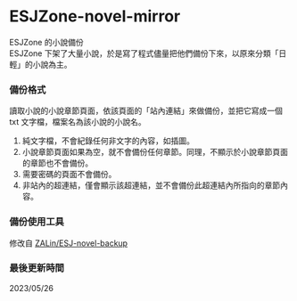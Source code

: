 # ESJZone-novel-mirror
ESJZone 的小說備份  
ESJZone 下架了大量小說，於是寫了程式儘量把他們備份下來，以原來分類「日輕」的小說為主。

### 備份格式
讀取小說的小說章節頁面，依該頁面的「站內連結」來做備份，並把它寫成一個 txt 文字檔，檔案名為該小說的小說名。
1. 純文字檔，不會紀錄任何非文字的內容，如插圖。
2. 小說章節頁面如果為空，就不會備份任何章節。同理，不顯示於小說章節頁面的章節也不會備份。
3. 需要密碼的頁面不會備份。
4. 非站內的超連結，僅會顯示該超連結，並不會備份此超連結內所指向的章節內容。

### 備份使用工具
修改自 [ZALin/ESJ-novel-backup](https://github.com/ZALin/ESJ-novel-backup)

### 最後更新時間
2023/05/26 